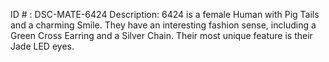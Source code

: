 ID # : DSC-MATE-6424
Description: 6424 is a female Human with Pig Tails and a charming Smile. They have an interesting fashion sense, including a Green Cross Earring and a Silver Chain. Their most unique feature is their Jade LED eyes.